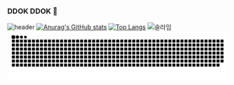 ### DDOK DDOK 🚪
![header](https://capsule-render.vercel.app/api?type=soft&color=50586C&text=DOKyun_Cart🛒&height=200&fontColor=DCE2F0&fontSize=50&)
[![Anurag's GitHub stats](https://github-readme-stats.vercel.app/api?username=DOK0706&show_icons=true&theme=nord)](https://github.com/anuraghazra/github-readme-stats)
[![Top Langs](https://github-readme-stats.vercel.app/api/top-langs/?username=DOK0706&show_icons=true&theme=nord)](https://github.com/anuraghazra/github-readme-stats)
<img style="width: 5%;" src="https://user-images.githubusercontent.com/90293526/135008237-1588da81-9734-4610-8411-6d7ecd73a104.gif" alt="슬라임">
![snake gif](https://github.com/DOK0706/DOK0706/blob/output/github-contribution-grid-snake.svg)
